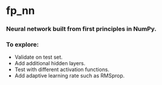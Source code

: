 # fp_nn
### Neural network built from first principles in NumPy.

### To explore:
* Validate on test set. 
* Add additional hidden layers.
* Test with different activation functions.
* Add adaptive learning rate such as RMSprop.
